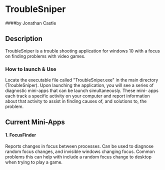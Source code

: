 # TroubleSniper
####by Jonathan Castle


## Description
TroubleSniper is a trouble shooting application for windows 10 with a focus on finding problems with 
video games. 


### How to launch & Use
Locate the executable file called "TroubleSniper.exe" in the main directory (TroubleSniper). Upon launching
the application, you will see a series of diagnostic mini-apps that can be launch simultaneously. These mini-
apps each track a specific activity on your computer and report information about that activity to assist in 
finding causes of, and solutions to, the problem.


## Current Mini-Apps
#### 1. FocusFinder
Reports changes in focus between processes. Can be used to diagnose random focus changes, and invisible windows
changing focus. Common problems this can help with include a random focus change to desktop when trying to play a game.
